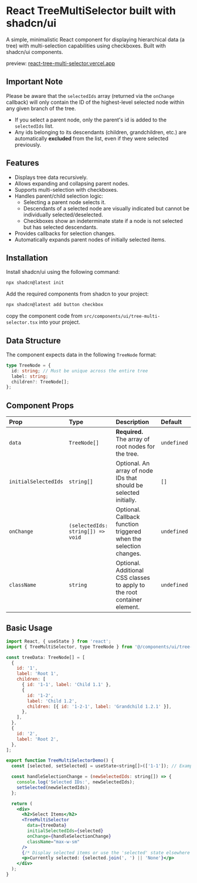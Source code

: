 # React TreeMultiSelector built with shadcn/ui

A simple, minimalistic React component for displaying hierarchical data (a tree) with multi-selection capabilities using checkboxes. Built with shadcn/ui components.

preview: [react-tree-multi-selector.vercel.app](https://react-tree-multi-selector.vercel.app/)

## Important Note

Please be aware that the `selectedIds` array (returned via the `onChange` callback) will only contain the ID of the highest-level selected node within any given branch of the tree.

- If you select a parent node, only the parent's id is added to the `selectedIds` list.
- Any ids belonging to its descendants (children, grandchildren, etc.) are automatically **excluded** from the list, even if they were selected previously.

## Features

- Displays tree data recursively.
- Allows expanding and collapsing parent nodes.
- Supports multi-selection with checkboxes.
- Handles parent/child selection logic:
  - Selecting a parent node selects it.
  - Descendants of a selected node are visually indicated but cannot be individually selected/deselected.
  - Checkboxes show an indeterminate state if a node is not selected but has selected descendants.
- Provides callbacks for selection changes.
- Automatically expands parent nodes of initially selected items.

## Installation

Install shadcn/ui using the following command:

```bash
npx shadcn@latest init
```

Add the required components from shadcn to your project:

```bash
npx shadcn@latest add button checkbox
```

copy the component code from `src/components/ui/tree-multi-selector.tsx` into your project.

## Data Structure

The component expects data in the following `TreeNode` format:

```typescript
type TreeNode = {
  id: string; // Must be unique across the entire tree
  label: string;
  children?: TreeNode[];
};
```

## Component Props

| Prop                 | Type                              | Description                                                              | Default     |
| :------------------- | :-------------------------------- | :----------------------------------------------------------------------- | :---------- |
| `data`               | `TreeNode[]`                      | **Required.** The array of root nodes for the tree.                      | `undefined` |
| `initialSelectedIds` | `string[]`                        | Optional. An array of node IDs that should be selected initially.        | `[]`        |
| `onChange`           | `(selectedIds: string[]) => void` | Optional. Callback function triggered when the selection changes.        | `undefined` |
| `className`          | `string`                          | Optional. Additional CSS classes to apply to the root container element. | `undefined` |

## Basic Usage

```jsx
import React, { useState } from 'react';
import { TreeMultiSelector, type TreeNode } from '@/components/ui/tree-multi-selector';

const treeData: TreeNode[] = [
  {
    id: '1',
    label: 'Root 1',
    children: [
      { id: '1-1', label: 'Child 1.1' },
      {
        id: '1-2',
        label: 'Child 1.2',
        children: [{ id: '1-2-1', label: 'Grandchild 1.2.1' }],
      },
    ],
  },
  {
    id: '2',
    label: 'Root 2',
  },
];

export function TreeMultiSelectorDemo() {
  const [selected, setSelected] = useState<string[]>(['1-1']); // Example initial selection

  const handleSelectionChange = (newSelectedIds: string[]) => {
    console.log('Selected IDs:', newSelectedIds);
    setSelected(newSelectedIds);
  };

  return (
    <div>
      <h2>Select Items</h2>
      <TreeMultiSelector
        data={treeData}
        initialSelectedIds={selected}
        onChange={handleSelectionChange}
        className="max-w-sm"
      />
      {/* Display selected items or use the 'selected' state elsewhere */}
      <p>Currently selected: {selected.join(', ') || 'None'}</p>
    </div>
  );
}

```
